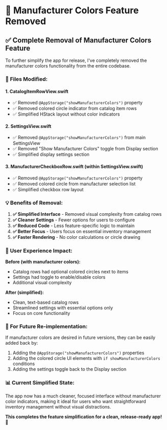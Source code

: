 # 🚀 Manufacturer Colors Feature Removed

## ✅ **Complete Removal of Manufacturer Colors Feature**

To further simplify the app for release, I've completely removed the manufacturer colors functionality from the entire codebase.

### 🔧 **Files Modified:**

#### **1. CatalogItemRowView.swift**
- ✅ Removed `@AppStorage("showManufacturerColors")` property
- ✅ Removed colored circle indicator from catalog item rows
- ✅ Simplified HStack layout without color indicators

#### **2. SettingsView.swift**
- ✅ Removed `@AppStorage("showManufacturerColors")` from main SettingsView
- ✅ Removed "Show Manufacturer Colors" toggle from Display section
- ✅ Simplified display settings section

#### **3. ManufacturerCheckboxRow.swift** (within SettingsView.swift)
- ✅ Removed `@AppStorage("showManufacturerColors")` property
- ✅ Removed colored circle from manufacturer selection list
- ✅ Simplified checkbox row layout

### 💡 **Benefits of Removal:**

1. **✅ Simplified Interface** - Removed visual complexity from catalog rows
2. **✅ Cleaner Settings** - Fewer options for users to configure  
3. **✅ Reduced Code** - Less feature-specific logic to maintain
4. **✅ Better Focus** - Users focus on essential inventory management
5. **✅ Faster Rendering** - No color calculations or circle drawing

### 🎯 **User Experience Impact:**

**Before (with manufacturer colors):**
- Catalog rows had optional colored circles next to items
- Settings had toggle to enable/disable colors
- Additional visual complexity

**After (simplified):**
- Clean, text-based catalog rows
- Streamlined settings with essential options only
- Focus on core functionality

### 🔄 **For Future Re-implementation:**

If manufacturer colors are desired in future versions, they can be easily added back by:

1. Adding the `@AppStorage("showManufacturerColors")` properties
2. Adding the colored circle UI elements with `if showManufacturerColors` conditions
3. Adding the settings toggle back to the Display section

### 📊 **Current Simplified State:**

The app now has a much cleaner, focused interface without manufacturer color indicators, making it ideal for users who want straightforward inventory management without visual distractions.

**This completes the feature simplification for a clean, release-ready app!** 🎉